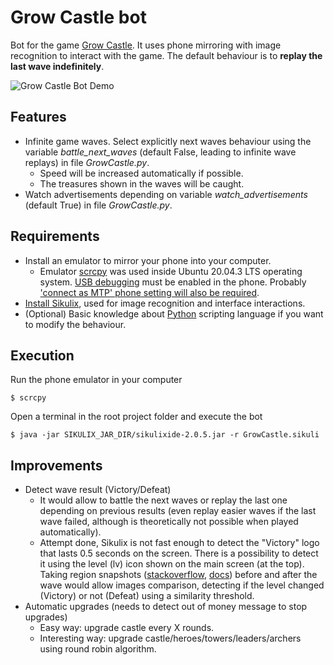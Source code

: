 # Grow Castle bot
Bot for the game [Grow Castle](https://play.google.com/store/apps/details?id=com.raongames.growcastle&hl=en&gl=US).
It uses phone mirroring with image recognition to interact with the game. The default behaviour is to **replay the last wave indefinitely**.

![Grow Castle Bot Demo](./demo/Demo.gif)


## Features
-  Infinite game waves. Select explicitly next waves behaviour using the variable *battle_next_waves* (default False, leading to infinite wave replays) in file *GrowCastle.py*.
    - Speed will be increased automatically if possible.
    - The treasures shown in the waves will be caught.
- Watch advertisements depending on variable *watch_advertisements* (default True) in file *GrowCastle.py*.


## Requirements
- Install an emulator to mirror your phone into your computer.
    - Emulator [scrcpy](https://github.com/Genymobile/scrcpy) was used inside Ubuntu 20.04.3 LTS operating system.
    [USB debugging](https://www.youtube.com/watch?v=Ucs34BkfPB0&t=25s) must be enabled in the phone. Probably ['connect as MTP' phone setting will also be required](https://stackoverflow.com/questions/28704636/insufficient-permissions-for-device-in-android-studio-workspace-running-in-opens).
- [Install Sikulix](http://sikulix.com/quickstart/), used for image recognition and interface interactions.
- (Optional) Basic knowledge about [Python](https://www.python.org/) scripting language if you want to modify the behaviour.


## Execution
Run the phone emulator in your computer
```console
$ scrcpy
```

Open a terminal in the root project folder and execute the bot
```console
$ java -jar SIKULIX_JAR_DIR/sikulixide-2.0.5.jar -r GrowCastle.sikuli
```


## Improvements
- Detect wave result (Victory/Defeat)
    - It would allow to battle the next waves or replay the last one depending on previous results (even replay easier waves if the last wave failed, although is theoretically not possible when played automatically).
    - Attempt done, Sikulix is not fast enough to detect the "Victory" logo that lasts 0.5 seconds on the screen. There is a possibility to detect it using the level (lv) icon shown on the main screen (at the top). Taking region snapshots ([stackoverflow](https://stackoverflow.com/questions/16745722/whats-the-command-to-take-a-picture-in-sikuli), [docs](http://doc.sikuli.org/screen.html#capturing)) before and after the wave would allow images comparison, detecting if the level changed (Victory) or not (Defeat) using a similarity threshold.
- Automatic upgrades (needs to detect out of money message to stop upgrades) 
    - Easy way: upgrade castle every X rounds.
    - Interesting way: upgrade castle/heroes/towers/leaders/archers using round robin algorithm.
